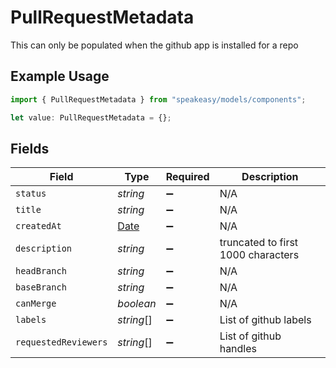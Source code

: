 # PullRequestMetadata

This can only be populated when the github app is installed for a repo

## Example Usage

```typescript
import { PullRequestMetadata } from "speakeasy/models/components";

let value: PullRequestMetadata = {};
```

## Fields

| Field                                                                                         | Type                                                                                          | Required                                                                                      | Description                                                                                   |
| --------------------------------------------------------------------------------------------- | --------------------------------------------------------------------------------------------- | --------------------------------------------------------------------------------------------- | --------------------------------------------------------------------------------------------- |
| `status`                                                                                      | *string*                                                                                      | :heavy_minus_sign:                                                                            | N/A                                                                                           |
| `title`                                                                                       | *string*                                                                                      | :heavy_minus_sign:                                                                            | N/A                                                                                           |
| `createdAt`                                                                                   | [Date](https://developer.mozilla.org/en-US/docs/Web/JavaScript/Reference/Global_Objects/Date) | :heavy_minus_sign:                                                                            | N/A                                                                                           |
| `description`                                                                                 | *string*                                                                                      | :heavy_minus_sign:                                                                            | truncated to first 1000 characters                                                            |
| `headBranch`                                                                                  | *string*                                                                                      | :heavy_minus_sign:                                                                            | N/A                                                                                           |
| `baseBranch`                                                                                  | *string*                                                                                      | :heavy_minus_sign:                                                                            | N/A                                                                                           |
| `canMerge`                                                                                    | *boolean*                                                                                     | :heavy_minus_sign:                                                                            | N/A                                                                                           |
| `labels`                                                                                      | *string*[]                                                                                    | :heavy_minus_sign:                                                                            | List of github labels                                                                         |
| `requestedReviewers`                                                                          | *string*[]                                                                                    | :heavy_minus_sign:                                                                            | List of github handles                                                                        |